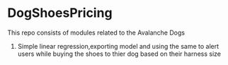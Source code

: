 # DogShoesPricing
This repo consists of modules related to the Avalanche Dogs
1. Simple linear regression,exporting model and using the same to alert users while buying the shoes to thier dog based on their harness size
